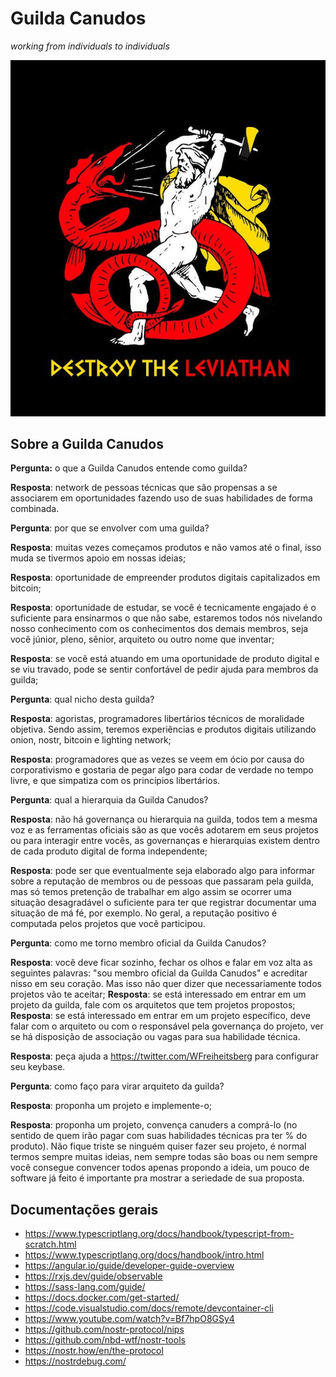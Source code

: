 # Guilda Canudos

_working from individuals to individuals_

![destroy the levithan](https://raw.githubusercontent.com/antonioconselheiro/antonioconselheiro/master/img/destroy-leviathan.jpg)

## Sobre a Guilda Canudos

**Pergunta:** o que a Guilda Canudos entende como guilda?

**Resposta**: network de pessoas técnicas que são propensas a se associarem em oportunidades fazendo uso de suas habilidades de forma combinada.



**Pergunta**: por que se envolver com uma guilda?

**Resposta**: muitas vezes começamos produtos e não vamos até o final, isso muda se tivermos apoio em nossas ideias;

**Resposta**: oportunidade de empreender produtos digitais capitalizados em bitcoin;

**Resposta**: oportunidade de estudar, se você é tecnicamente engajado é o suficiente para ensinarmos o que não sabe, estaremos todos nós nivelando nosso conhecimento com os conhecimentos dos demais membros, seja você júnior, pleno, sênior, arquiteto ou outro nome que inventar;

**Resposta**: se você está atuando em uma oportunidade de produto digital e se viu travado, pode se sentir confortável de pedir ajuda para membros da guilda;


**Pergunta**: qual nicho desta guilda?

**Resposta**: agoristas, programadores libertários técnicos de moralidade objetiva. Sendo assim, teremos experiências e produtos digitais utilizando onion, nostr, bitcoin e lighting network;

**Resposta**: programadores que as vezes se veem em ócio por causa do corporativismo e gostaria de pegar algo para codar de verdade no tempo livre, e que simpatiza com os princípios libertários.


**Pergunta**: qual a hierarquia da Guilda Canudos?

**Resposta**: não há governança ou hierarquia na guilda, todos tem a mesma voz e as ferramentas oficiais são as que vocês adotarem em seus projetos ou para interagir entre vocês, as governanças e 
hierarquias existem dentro de cada produto digital de forma independente;

**Resposta**: pode ser que eventualmente seja elaborado algo para informar sobre a reputação de membros ou de pessoas que passaram pela guilda, mas só temos pretenção de trabalhar em algo assim se ocorrer uma situação desagradável o suficiente para ter que registrar documentar uma situação de má fé, por exemplo. No geral, a reputação positivo é computada pelos projetos que você participou.


**Pergunta**: como me torno membro oficial da Guilda Canudos?

**Resposta**: você deve ficar sozinho, fechar os olhos e falar em voz alta as seguintes palavras: "sou membro oficial da Guilda Canudos" e acreditar nisso em seu coração. Mas isso não quer dizer que necessariamente todos projetos vão te aceitar;
**Resposta**: se está interessado em entrar em um projeto da guilda, fale com os arquitetos que tem projetos propostos;
**Resposta**: se está interessado em entrar em um projeto específico, deve falar com o arquiteto ou com o responsável pela governança do projeto, ver se há disposição de associação ou vagas para sua habilidade técnica.

**Resposta**: peça ajuda a https://twitter.com/WFreiheitsberg para configurar seu keybase.


**Pergunta**: como faço para virar arquiteto da guilda?

**Resposta**: proponha um projeto e implemente-o;

**Resposta**: proponha um projeto, convença canuders a comprá-lo (no sentido de quem irão pagar com suas habilidades técnicas pra ter % do produto). Não fique triste se ninguém quiser fazer seu projeto, é normal termos sempre muitas ideias, nem sempre todas são boas ou nem sempre você consegue convencer todos apenas propondo a ideia, um pouco de software já feito é importante pra mostrar a seriedade de sua proposta.

## Documentações gerais
- https://www.typescriptlang.org/docs/handbook/typescript-from-scratch.html
- https://www.typescriptlang.org/docs/handbook/intro.html
- https://angular.io/guide/developer-guide-overview
- https://rxjs.dev/guide/observable
- https://sass-lang.com/guide/
- https://docs.docker.com/get-started/
- https://code.visualstudio.com/docs/remote/devcontainer-cli
- https://www.youtube.com/watch?v=Bf7hpO8GSy4
- https://github.com/nostr-protocol/nips
- https://github.com/nbd-wtf/nostr-tools
- https://nostr.how/en/the-protocol
- https://nostrdebug.com/
